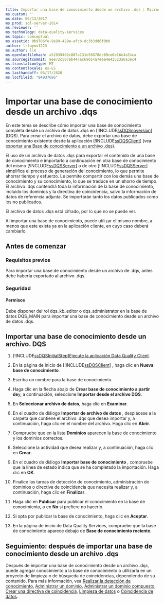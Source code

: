 ```yaml
---
title: Importar una base de conocimiento desde un archivo .dqs | Microsoft Docs
ms.custom: ''
ms.date: 06/13/2017
ms.prod: sql-server-2014
ms.reviewer: ''
ms.technology: data-quality-services
ms.topic: conceptual
ms.assetid: 9b9786fe-9e80-429a-afcb-dc3b3dd6f0b0
author: lrtoyou1223
ms.author: lle
ms.openlocfilehash: a52039402c087a131e50878dc69ce6e16e4a54ca
ms.sourcegitcommit: 9ee72c507ab447ac69014a7eea4e43523a0a3ec4
ms.translationtype: MT
ms.contentlocale: es-ES
ms.lasthandoff: 06/17/2020
ms.locfileid: "84937686"
---
```

# <a name="import-a-knowledge-base-from-a-dqs-file"></a>Importar una base de conocimiento desde un archivo .dqs
  En este tema se describe cómo importar una base de conocimiento completa desde un archivo de datos .dqs en [!INCLUDE[ssDQSnoversion](../includes/ssdqsnoversion-md.md)] (DQS). Para crear el archivo de datos, debe exportar una base de conocimiento existente desde la aplicación [!INCLUDE[ssDQSClient](../includes/ssdqsclient-md.md)] (vea [exportar una Base de conocimiento a un archivo .dqs](../../2014/data-quality-services/export-a-knowledge-base-to-a-dqs-file.md)).  
  
 El uso de un archivo de datos .dqs para exportar el contenido de una base de conocimiento e importarlo a continuación en otra base de conocimiento del mismo [!INCLUDE[ssDQSServer](../includes/ssdqsserver-md.md)] o de otro [!INCLUDE[ssDQSServer](../includes/ssdqsserver-md.md)] simplifica el proceso de generación del conocimiento, lo que permite ahorrar tiempo y esfuerzo. Le permite compartir con los demás una base de conocimiento y su conocimiento, lo que se traduce en un ahorro de tiempo. El archivo .dqs contendrá toda la información de la base de conocimiento, incluido los dominios y la directiva de coincidencia, salvo la información de datos de referencia adjunta. Se importarán tanto los datos publicados como los no publicados.  
  
 El archivo de datos .dqs está cifrado, por lo que no se puede ver.  
  
 Al importar una base de conocimiento, puede utilizar el mismo nombre, a menos que este exista ya en la aplicación cliente, en cuyo caso deberá cambiarlo.  
  
##  <a name="before-you-begin"></a><a name="BeforeYouBegin"></a> Antes de comenzar  
  
###  <a name="prerequisites"></a><a name="Prerequisites"></a> Requisitos previos  
 Para importar una base de conocimiento desde un archivo de .dqs, antes debe haberla exportado al archivo .dqs.  
  
###  <a name="security"></a><a name="Security"></a> Seguridad  
  
####  <a name="permissions"></a><a name="Permissions"></a> Permisos  
 Debe disponer del rol dqs_kb_editor o dqs_administrator en la base de datos DQS_MAIN para importar una base de conocimiento desde un archivo de datos .dqs.  
  
##  <a name="import-a-knowledge-base-from-a-dqs-file"></a><a name="Import"></a>Importar una base de conocimiento desde un archivo. DQS  
  
1.  [!INCLUDE[ssDQSInitialStep](../includes/ssdqsinitialstep-md.md)][Ejecute la aplicación Data Quality Client](../../2014/data-quality-services/run-the-data-quality-client-application.md).  
  
2.  En la página de inicio de [!INCLUDE[ssDQSClient](../includes/ssdqsclient-md.md)] , haga clic en **Nueva base de conocimiento**.  
  
3.  Escriba un nombre para la base de conocimiento.  
  
4.  Haga clic en la flecha abajo de **Crear base de conocimiento a partir de**y, a continuación, seleccione **Importar desde el archivo DQS**.  
  
5.  En **Seleccionar archivo de datos**, haga clic en **Examinar**.  
  
6.  En el cuadro de diálogo **Importar de archivo de datos** , desplácese a la carpeta que contiene el archivo .dqs que desea importar y, a continuación, haga clic en el nombre del archivo. Haga clic en **Abrir**.  
  
7.  Compruebe que en la lista **Dominios** aparecen la base de conocimiento y los dominios correctos.  
  
8.  Seleccione la actividad que desea realizar y, a continuación, haga clic en **Crear**.  
  
9. En el cuadro de diálogo **Importar base de conocimiento** , compruebe que la línea de estado indica que se ha completado la importación. Haga clic en **OK**.  
  
10. Finalice las tareas de detección de conocimiento, administración de dominios o directiva de coincidencia que necesita realizar y, a continuación, haga clic en **Finalizar**.  
  
11. Haga clic en **Publicar** para publicar el conocimiento en la base de conocimiento, o en **No** si prefiere no hacerlo.  
  
12. Si opta por publicar la base de conocimiento, haga clic en **Aceptar**.  
  
13. En la página de inicio de Data Quality Services, compruebe que la base de conocimiento aparece debajo de **Base de conocimiento reciente**.  
  
##  <a name="follow-up-after-importing-a-knowledge-base-from-a-dqs-file"></a><a name="FollowUp"></a> Seguimiento: después de importar una base de conocimiento desde un archivo .dqs  
 Después de importar una base de conocimiento desde un archivo .dqs, puede agregar conocimiento a la base de conocimiento o utilizarla en un proyecto de limpieza o de búsqueda de coincidencias, dependiendo de su contenido. Para más información, vea [Realizar la detección de conocimiento](../../2014/data-quality-services/perform-knowledge-discovery.md), [Administrar un dominio](../../2014/data-quality-services/managing-a-domain.md), [Administrar un dominio compuesto](../../2014/data-quality-services/managing-a-composite-domain.md), [Crear una directiva de coincidencia](../../2014/data-quality-services/create-a-matching-policy.md), [Limpieza de datos](../../2014/data-quality-services/data-cleansing.md) o [Coincidencia de datos](../../2014/data-quality-services/data-matching.md).  
  
  
